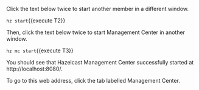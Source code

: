 Click the text below twice to start another member in a different window.

`hz start`{{execute T2}}

Then, click the text below twice to start Management Center in another window.

`hz mc start`{{execute T3}}

You should see that Hazelcast Management Center successfully started at http://localhost:8080/.

To go to this web address, click the tab labelled Management Center.